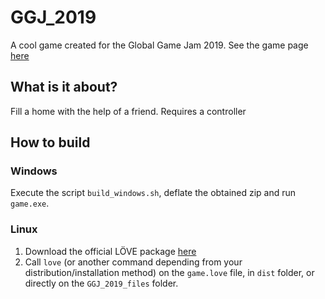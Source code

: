 # GGJ_2019

A cool game created for the Global Game Jam 2019. See the game page [here](https://globalgamejam.org/2019/games/tandem)

## What is it about?

Fill a home with the help of a friend. Requires a controller

## How to build 

### Windows

Execute the script `build_windows.sh`, deflate the obtained zip and run `game.exe`.

### Linux

1. Download the official LÖVE package [here](https://www.love2d.org/)
2. Call `love` (or another command depending from your distribution/installation method) on the `game.love` file, in
`dist` folder, or directly on the `GGJ_2019_files` folder.

